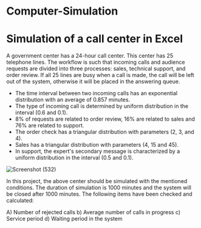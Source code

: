 # Computer-Simulation
# Simulation of a call center in Excel

A government center has a 24-hour call center. This center has 25 telephone lines. The workflow is such that incoming calls and audience requests are divided into three
processes: sales, technical support, and order review. If all 25 lines are busy when a call is made, the call will be left out of the system, otherwise it will be placed
in the answering queue.

- The time interval between two incoming calls has an exponential distribution with an average of 0.857 minutes.
- The type of incoming call is determined by uniform distribution in the interval (0.6 and 0.1).
- 8% of requests are related to order review, 16% are related to sales and 76% are related to support.
- The order check has a triangular distribution with parameters (2, 3, and 4).
- Sales has a triangular distribution with parameters (4, 15 and 45).
- In support, the expert's secondary message is characterized by a uniform distribution in the interval (0.5 and 0.1).

![Screenshot (532)](https://user-images.githubusercontent.com/126339266/223163443-aedfa045-a8b3-4d51-8dcf-4d91be040d4d.png)

In this project, the above center should be simulated with the mentioned conditions. The duration of simulation is 1000 minutes and the system will be closed after 1000
minutes. The following items have been checked and calculated:

A) Number of rejected calls
b) Average number of calls in progress
c) Service period
d) Waiting period in the system
